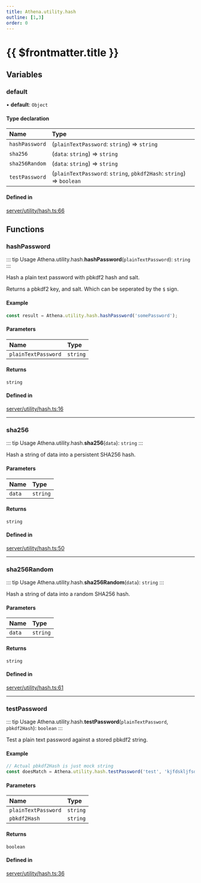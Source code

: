 ```yaml
---
title: Athena.utility.hash
outline: [1,3]
order: 0
---
```


# {{ $frontmatter.title }}


## Variables

### default

• **default**: `Object`

#### Type declaration

| Name | Type |
| :------ | :------ |
| `hashPassword` | (`plainTextPassword`: `string`) => `string` |
| `sha256` | (`data`: `string`) => `string` |
| `sha256Random` | (`data`: `string`) => `string` |
| `testPassword` | (`plainTextPassword`: `string`, `pbkdf2Hash`: `string`) => `boolean` |

#### Defined in

[server/utility/hash.ts:66](https://github.com/Stuyk/altv-athena/blob/e4e897f/src/core/server/utility/hash.ts#L66)

## Functions

### hashPassword

::: tip Usage
Athena.utility.hash.**hashPassword**(`plainTextPassword`): `string`
:::

Hash a plain text password with pbkdf2 hash and salt.

Returns a pbkdf2 key, and salt. Which can be seperated by the `$` sign.

#### Example
```ts
const result = Athena.utility.hash.hashPassword('somePassword');
```

#### Parameters

| Name | Type |
| :------ | :------ |
| `plainTextPassword` | `string` |

#### Returns

`string`

#### Defined in

[server/utility/hash.ts:16](https://github.com/Stuyk/altv-athena/blob/e4e897f/src/core/server/utility/hash.ts#L16)

___

### sha256

::: tip Usage
Athena.utility.hash.**sha256**(`data`): `string`
:::

Hash a string of data into a persistent SHA256 hash.

#### Parameters

| Name | Type |
| :------ | :------ |
| `data` | `string` |

#### Returns

`string`

#### Defined in

[server/utility/hash.ts:50](https://github.com/Stuyk/altv-athena/blob/e4e897f/src/core/server/utility/hash.ts#L50)

___

### sha256Random

::: tip Usage
Athena.utility.hash.**sha256Random**(`data`): `string`
:::

Hash a string of data into a random SHA256 hash.

#### Parameters

| Name | Type |
| :------ | :------ |
| `data` | `string` |

#### Returns

`string`

#### Defined in

[server/utility/hash.ts:61](https://github.com/Stuyk/altv-athena/blob/e4e897f/src/core/server/utility/hash.ts#L61)

___

### testPassword

::: tip Usage
Athena.utility.hash.**testPassword**(`plainTextPassword`, `pbkdf2Hash`): `boolean`
:::

Test a plain text password against a stored pbkdf2 string.

#### Example
```ts
// Actual pbkdf2Hash is just mock string
const doesMatch = Athena.utility.hash.testPassword('test', 'kjfdskljfsdkl$90jj0f10f21f1')
```

#### Parameters

| Name | Type |
| :------ | :------ |
| `plainTextPassword` | `string` |
| `pbkdf2Hash` | `string` |

#### Returns

`boolean`

#### Defined in

[server/utility/hash.ts:36](https://github.com/Stuyk/altv-athena/blob/e4e897f/src/core/server/utility/hash.ts#L36)

